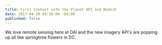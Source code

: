 ```yaml
---
title: First Contact with the Planet API and NodeJS
date: 2017-04-20 09:36:00 -04:00
published: false
---
```


We love remote sensing here at DAI and the new imagery API's are popping up all like springtime flowers in DC.


<script src="https://gist.github.com/deriggi/3ad1186b460b3587adbbfabbac83d9c7.js"></script>
 
